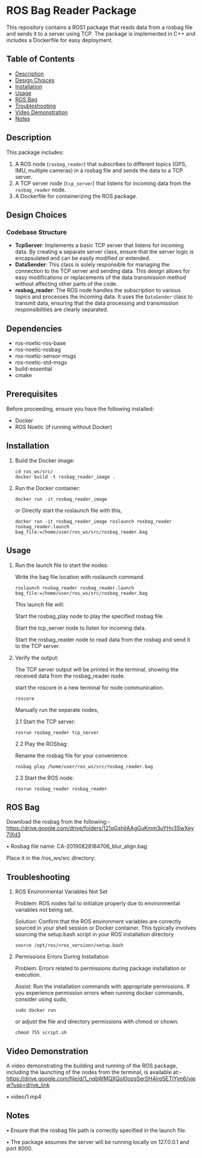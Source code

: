# ROS Bag Reader Package

This repository contains a ROS1 package that reads data from a rosbag file and sends it to a server using TCP. 
The package is implemented in C++ and includes a Dockerfile for easy deployment.

## Table of Contents
- [Description](#description)
- [Design Choices](#design-choices)
- [Installation](#installation)
- [Usage](#usage)
- [ROS Bag](#ros-bag)
- [Troubleshooting](#troubleshooting)
- [Video Demonstration](#video-demonstration)
- [Notes](#notes)


## Description

This package includes:
1. A ROS node (`rosbag_reader`) that subscribes to different topics (GPS, IMU, multiple cameras) in a rosbag file and sends the data to a TCP server.
2. A TCP server node (`tcp_server`) that listens for incoming data from the `rosbag_reader` node.
3. A Dockerfile for containerizing the ROS package.

## Design Choices

### Codebase Structure
- **TcpServer**:
  Implements a basic TCP server that listens for incoming data. By creating a separate server class, ensure that the server logic is encapsulated and can be easily modified or extended.
- **DataSender**:
  This class is solely responsible for managing the connection to the TCP server and sending data. This design allows for easy modifications or replacements of the data transmission method without affecting other parts of the code.
- **rosbag_reader**:
  The ROS node handles the subscription to various topics and processes the incoming data. It uses the `DataSender` class to transmit data, ensuring that the data processing and transmission responsibilities are clearly separated.

## Dependencies

- ros-noetic-ros-base
- ros-noetic-rosbag
- ros-noetic-sensor-msgs
- ros-noetic-std-msgs
- build-essential
- cmake

## Prerequisites

Before proceeding, ensure you have the following installed:
- Docker
- ROS Noetic (if running without Docker)

## Installation

1.	Build the Docker image:
   
        cd ros_ws/src/  
    	docker build -t rosbag_reader_image .

3.	Run the Docker container:
   
    	docker run -it rosbag_reader_image
  	
  	or Directly start the roslaunch file with this,

		docker run -it rosbag_reader_image roslaunch rosbag_reader rosbag_reader.launch bag_file:=/home/user/ros_ws/src/rosbag_reader.bag 

## Usage

1.	Run the launch file to start the nodes:

   	Write the bag file location with roslaunch command.
   
		roslaunch rosbag_reader rosbag_reader.launch bag_file:=/home/user/ros_ws/src/rosbag_reader.bag 

	This launch file will:

 	Start the rosbag_play node to play the specified rosbag file.

 	Start the tcp_server node to listen for incoming data.

 	Start the rosbag_reader node to read data from the rosbag and send it to the TCP server.


3.	Verify the output:

	The TCP server output will be printed in the terminal, showing the received data from the rosbag_reader node.

	start the roscore in a new terminal for node communication.

		roscore 

	Manually run the separate nodes, 



	2.1	Start the TCP server:
   
		rosrun rosbag_reader tcp_server

	2.2	Play the ROSbag:
     
	Rename the rosbag file for your convenience.

		rosbag play /home/user/ros_ws/src/rosbag_reader.bag

	2.3	Start the ROS node:
   
		rosrun rosbag_reader rosbag_reader

## ROS Bag

Download the rosbag from the following:-
	https://drive.google.com/drive/folders/121qGshjIAAgGuKmm3uYHv3SwXey7lXd3

•	Rosbag file name: CA-20190828184706_blur_align.bag

Place it in the /ros_ws/src directory:

## Troubleshooting

1. 	ROS Environmental Variables Not Set
   
	Problem: ROS nodes fail to initialize properly due to environmental variables not being set.

	Solution: Confirm that the ROS environment variables are correctly sourced in your shell session or Docker container. 
	This typically involves sourcing the setup.bash script in your ROS installation directory 
					
     	source /opt/ros/<ros_version>/setup.bash

2. 	Permissions Errors During Installation
   
	Problem: Errors related to permissions during package installation or execution.

	Assist: Run the installation commands with appropriate permissions. If you experience permission errors when running docker commands, consider using sudo,

 		sudo docker run

 	or adjust the file and directory permissions with chmod or chown.

		chmod 755 script.sh

## Video Demonstration

A video demonstrating the building and running of the ROS package, including the launching of the nodes from the terminal, is available at:-https://drive.google.com/file/d/1_nqbWMQXQoI0ozgSerSH4irqSETlYjm6/view?usp=drive_link

•	video/1.mp4

## Notes


•	Ensure that the rosbag file path is correctly specified in the launch file.

•	The package assumes the server will be running locally on 127.0.0.1 and port 8000.





